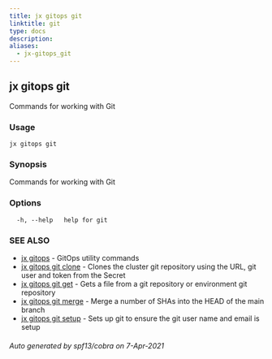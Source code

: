 ```yaml
---
title: jx gitops git
linktitle: git
type: docs
description: 
aliases:
  - jx-gitops_git
---
```


## jx gitops git

Commands for working with Git

### Usage

```
jx gitops git
```

### Synopsis

Commands for working with Git

### Options

```
  -h, --help   help for git
```

### SEE ALSO

* [jx gitops](..)	 - GitOps utility commands
* [jx gitops git clone](jx-gitops_git_clone)	 - Clones the cluster git repository using the URL, git user and token from the Secret
* [jx gitops git get](jx-gitops_git_get)	 - Gets a file from a git repository or environment git repository
* [jx gitops git merge](jx-gitops_git_merge)	 - Merge a number of SHAs into the HEAD of the main branch
* [jx gitops git setup](jx-gitops_git_setup)	 - Sets up git to ensure the git user name and email is setup

###### Auto generated by spf13/cobra on 7-Apr-2021
